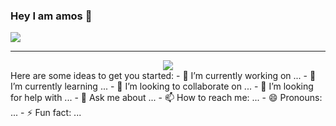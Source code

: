 ### Hey I am amos 👋
![](https://github-readme-stats.vercel.app/api?username=kaiamos)
<hr/>
<div align="center"> <img src="https://metrics.lecoq.io/kaiamos?template=classic&config.timezone=Asia%2FShanghai"> </div>
Here are some ideas to get you started:
- 🔭 I’m currently working on ...
- 🌱 I’m currently learning ...
- 👯 I’m looking to collaborate on ...
- 🤔 I’m looking for help with ...
- 💬 Ask me about ...
- 📫 How to reach me: ...
- 😄 Pronouns: ...
- ⚡ Fun fact: ...

